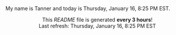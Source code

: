 My name is Tanner and today is Thursday, January 16, 8:25 PM EST.

<p align="center">This <i>README</i> file is generated <b>every 3 hours</b>!</br>Last refresh: Thursday, January 16, 8:25 PM EST<br /></p>
